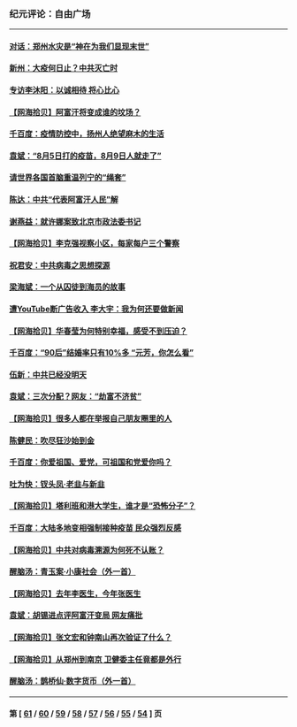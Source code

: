 ### 纪元评论：自由广场
---
#### [对话：郑州水灾是“神在为我们显现末世”](../../pages/nsc993/n13187070.md) 
#### [新州：大疫何日止？中共灭亡时](../../pages/nsc993/n13186301.md) 
#### [专访李沐阳：以诚相待 将心比心](../../pages/nsc993/n13180171.md) 
#### [【网海拾贝】阿富汗将变成谁的坟场？](../../pages/nsc993/n13183968.md) 
#### [千百度：疫情防控中，扬州人绝望麻木的生活](../../pages/nsc993/n13183902.md) 
#### [袁斌：“8月5日打的疫苗，8月9日人就走了”](../../pages/nsc993/n13183741.md) 
#### [请世界各国首脑重温列宁的“绳套”](../../pages/nsc993/n13183266.md) 
#### [陈达：中共“代表阿富汗人民”解](../../pages/nsc993/n13183050.md) 
#### [谢燕益：就许娜案致北京市政法委书记](../../pages/nsc993/n13182701.md) 
#### [【网海拾贝】李克强视察小区，每家每户三个警察](../../pages/nsc993/n13181691.md) 
#### [祝君安：中共病毒之思想探源](../../pages/nsc993/n13180924.md) 
#### [梁海斌：一个从囚徒到海员的故事](../../pages/nsc993/n13180304.md) 
#### [遭YouTube断广告收入 李大宇：我为何还要做新闻](../../pages/nsc993/n13180203.md) 
#### [【网海拾贝】华春莹为何特别幸福，感受不到压迫？](../../pages/nsc993/n13180239.md) 
#### [千百度：“90后”结婚率只有10%多 “元芳，你怎么看”](../../pages/nsc993/n13179191.md) 
#### [伍新：中共已经没明天](../../pages/nsc993/n13179249.md) 
#### [袁斌：三次分配？网友：“劫富不济贫”](../../pages/nsc993/n13179137.md) 
#### [【网海拾贝】很多人都在举报自己朋友圈里的人](../../pages/nsc993/n13178661.md) 
#### [陈健民：吹尽狂沙始到金](../../pages/nsc993/n13178052.md) 
#### [千百度：你爱祖国、爱党，可祖国和党爱你吗？](../../pages/nsc993/n13177820.md) 
#### [吐为快：钗头凤·老韭与新韭](../../pages/nsc993/n13177699.md) 
#### [【网海拾贝】塔利班和港大学生，谁才是“恐怖分子”？](../../pages/nsc993/n13175838.md) 
#### [千百度：大陆多地变相强制接种疫苗 民众强烈反感](../../pages/nsc993/n13175624.md) 
#### [【网海拾贝】中共对病毒溯源为何死不认账？](../../pages/nsc993/n13172875.md) 
#### [醒脑汤：青玉案·小康社会（外一首）](../../pages/nsc993/n13172072.md) 
#### [【网海拾贝】去年李医生，今年张医生](../../pages/nsc993/n13170405.md) 
#### [袁斌：胡锡进点评阿富汗变局 网友痛批](../../pages/nsc993/n13170201.md) 
#### [【网海拾贝】张文宏和钟南山再次验证了什么？](../../pages/nsc993/n13167785.md) 
#### [【网海拾贝】从郑州到南京 卫健委主任竟都是外行](../../pages/nsc993/n13165504.md) 
#### [醒脑汤：鹊桥仙·数字货币（外一首）](../../pages/nsc993/n13165652.md) 

---
#### 第 [ [61](./61.md) / [60](./60.md) / [59](./59.md) / [58](./58.md) / [57](./57.md) / [56](./56.md) / [55](./55.md) / [54](./54.md) ] 页
